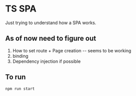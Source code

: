 # TS SPA
Just trying to understand how a SPA works.  

## As of now need to figure out
1. How to set route + Page creation -- seems to be working
2. binding
3. Dependency injection if possible

## To run
```
npm run start
```
